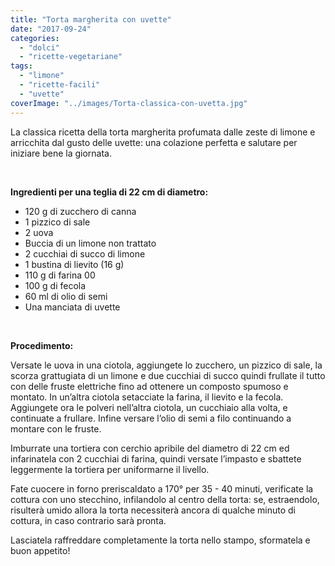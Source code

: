 ```yaml
---
title: "Torta margherita con uvette"
date: "2017-09-24"
categories: 
  - "dolci"
  - "ricette-vegetariane"
tags: 
  - "limone"
  - "ricette-facili"
  - "uvette"
coverImage: "../images/Torta-classica-con-uvetta.jpg"
---
```


La classica ricetta della torta margherita profumata dalle zeste di limone e arricchita dal gusto delle uvette: una colazione perfetta e salutare per iniziare bene la giornata.

 

**Ingredienti per una teglia di 22 cm di diametro:**

- 120 g di zucchero di canna
- 1 pizzico di sale
- 2 uova
- Buccia di un limone non trattato
- 2 cucchiai di succo di limone
- 1 bustina di lievito (16 g)
- 110 g di farina 00
- 100 g di fecola
- 60 ml di olio di semi
- Una manciata di uvette

 

**Procedimento:**

Versate le uova in una ciotola, aggiungete lo zucchero, un pizzico di sale, la scorza grattugiata di un limone e due cucchiai di succo quindi frullate il tutto con delle fruste elettriche fino ad ottenere un composto spumoso e montato. In un’altra ciotola setacciate la farina, il lievito e la fecola. Aggiungete ora le polveri nell’altra ciotola, un cucchiaio alla volta, e continuate a frullare. Infine versare l’olio di semi a filo continuando a montare con le fruste.

Imburrate una tortiera con cerchio apribile del diametro di 22 cm ed infarinatela con 2 cucchiai di farina, quindi versate l’impasto e sbattete leggermente la tortiera per uniformarne il livello.

Fate cuocere in forno preriscaldato a 170° per 35 - 40 minuti, verificate la cottura con uno stecchino, infilandolo al centro della torta: se, estraendolo, risulterà umido allora la torta necessiterà ancora di qualche minuto di cottura, in caso contrario sarà pronta.

Lasciatela raffreddare completamente la torta nello stampo, sformatela e buon appetito!

